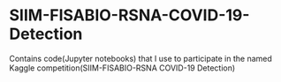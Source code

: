 # SIIM-FISABIO-RSNA-COVID-19-Detection
Contains code(Jupyter notebooks) that I use to participate in the named Kaggle competition(SIIM-FISABIO-RSNA COVID-19 Detection)
